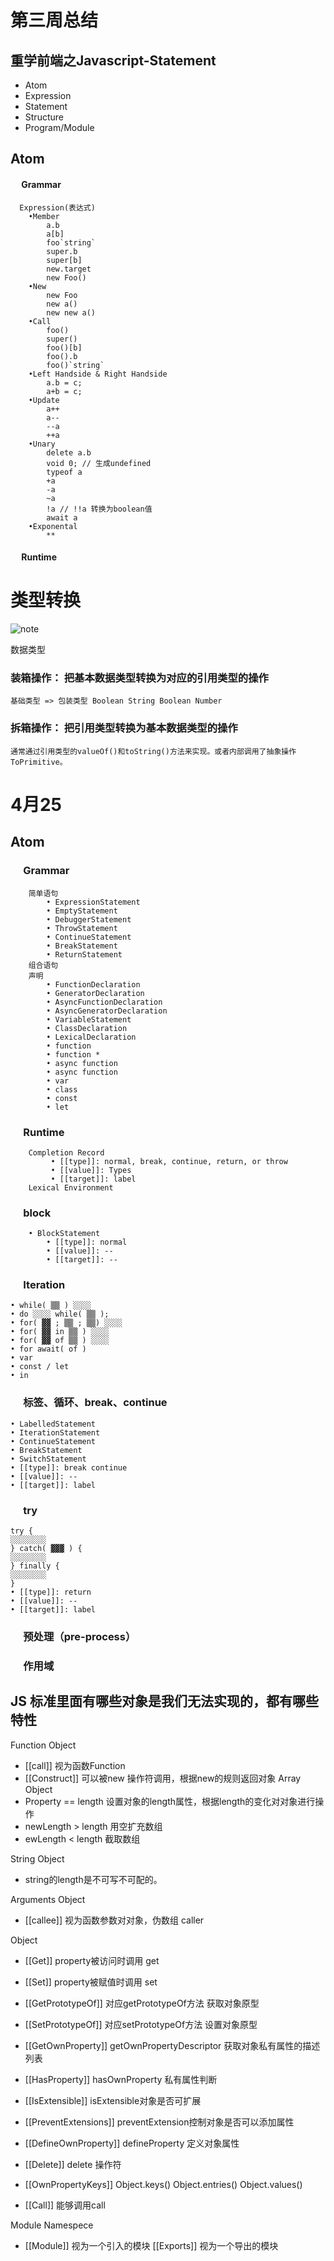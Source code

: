 # 第三周总结
## 重学前端之Javascript-Statement
* Atom
* Expression
* Statement
* Structure
* Program/Module
## Atom
#### &emsp; Grammar      
      Expression(表达式)
        •Member
            a.b
            a[b]
            foo`string` 
            super.b
            super[b] 
            new.target 
            new Foo()
        •New
            new Foo
            new a()
            new new a()
        •Call
            foo()
            super()
            foo()[b]
            foo().b
            foo()`string`
        •Left Handside & Right Handside
            a.b = c;
            a+b = c;
        •Update
            a++
            a--
            --a
            ++a
        •Unary
            delete a.b
            void 0; // 生成undefined
            typeof a
            +a
            -a
            ~a
            !a // !!a 转换为boolean值
            await a
        •Exponental
            **
#### &emsp; Runtime

# 类型转换
![note](./note.png)

数据类型

### 装箱操作： 把基本数据类型转换为对应的引用类型的操作
    基础类型 => 包装类型 Boolean String Boolean Number
### 拆箱操作： 把引用类型转换为基本数据类型的操作
    通常通过引用类型的valueOf()和toString()方法来实现。或者内部调用了抽象操作 ToPrimitive。


# 4月25
## Atom
### &emsp; Grammar
        简单语句
            • ExpressionStatement
            • EmptyStatement
            • DebuggerStatement
            • ThrowStatement
            • ContinueStatement
            • BreakStatement
            • ReturnStatement
        组合语句
        声明
            • FunctionDeclaration
            • GeneratorDeclaration
            • AsyncFunctionDeclaration
            • AsyncGeneratorDeclaration
            • VariableStatement
            • ClassDeclaration
            • LexicalDeclaration
            • function
            • function * 
            • async function
            • async function
            • var
            • class
            • const
            • let
### &emsp; Runtime
        Completion Record
             • [[type]]: normal, break, continue, return, or throw
             • [[value]]: Types
             • [[target]]: label
        Lexical Environment
### &emsp; block
        • BlockStatement
            • [[type]]: normal
            • [[value]]: --
            • [[target]]: --
### &emsp; Iteration
    • while( ▒▒ ) ░░░░
    • do ░░░░ while( ▒▒ );
    • for( ▓▓ ; ▒▒ ; ▒▒) ░░░░
    • for( ▓▓ in ▒▒ ) ░░░░
    • for( ▓▓ of ▒▒ ) ░░░░
    • for await( of )
    • var
    • const / let
    • in
### &emsp; 标签、循环、break、continue
    • LabelledStatement
    • IterationStatement
    • ContinueStatement
    • BreakStatement
    • SwitchStatement
    • [[type]]: break continue
    • [[value]]: --
    • [[target]]: label
### &emsp; try
    try {
    ░░░░░░░░
    } catch( ▓▓▓ ) {
    ░░░░░░░░
    } finally {
    ░░░░░░░░
    } 
    • [[type]]: return
    • [[value]]: --
    • [[target]]: label
### &emsp; 预处理（pre-process）
### &emsp; 作用域
## JS 标准里面有哪些对象是我们无法实现的，都有哪些特性

Function Object
* [[call]] 视为函数Function
* [[Construct]] 可以被new 操作符调用，根据new的规则返回对象
Array Object
* Property == length 设置对象的length属性，根据length的变化对对象进行操作
* newLength > length 用空扩充数组
* ewLength < length 截取数组

String Object
* string的length是不可写不可配的。

Arguments Object
* [[callee]] 视为函数参数对对象，伪数组 caller

Object
* [[Get]] property被访问时调用 get

* [[Set]] property被赋值时调用 set

* [[GetPrototypeOf]] 对应getPrototypeOf方法 获取对象原型

* [[SetPrototypeOf]] 对应setPrototypeOf方法 设置对象原型

* [[GetOwnProperty]] getOwnPropertyDescriptor 获取对象私有属性的描述列表

* [[HasProperty]] hasOwnProperty 私有属性判断

* [[IsExtensible]] isExtensible对象是否可扩展

* [[PreventExtensions]] preventExtension控制对象是否可以添加属性

* [[DefineOwnProperty]] defineProperty 定义对象属性

* [[Delete]] delete 操作符

* [[OwnPropertyKeys]] Object.keys() Object.entries() Object.values()

* [[Call]] 能够调用call

Module Namespece
* [[Module]] 视为一个引入的模块 [[Exports]] 视为一个导出的模块